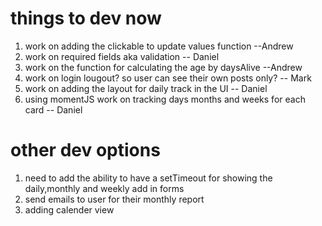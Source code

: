 things to dev now
===============
1. work on adding the clickable to update values function --Andrew
1. work on required fields aka validation -- Daniel
1. work on the function for calculating the age by daysAlive --Andrew
1. work on login lougout? so user can see their own posts only? -- Mark
1. work on adding the layout for daily track in the UI -- Daniel
1. using momentJS work on tracking days months and weeks for each card -- Daniel

other dev options
===============
1. need to add the ability to have a setTimeout for showing the daily,monthly and weekly add in forms
1. send emails to user for their monthly report
1. adding calender view
